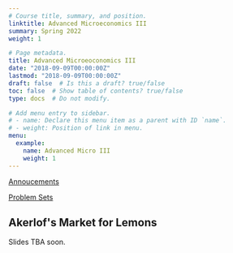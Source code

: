 ```yaml
---
# Course title, summary, and position.
linktitle: Advanced Microeconomics III
summary: Spring 2022
weight: 1

# Page metadata.
title: Advanced Microeoconomics III
date: "2018-09-09T00:00:00Z"
lastmod: "2018-09-09T00:00:00Z"
draft: false  # Is this a draft? true/false
toc: false  # Show table of contents? true/false
type: docs  # Do not modify.

# Add menu entry to sidebar.
# - name: Declare this menu item as a parent with ID `name`.
# - weight: Position of link in menu.
menu:
  example:
    name: Advanced Micro III
    weight: 1
---
```


[Annoucements](./announcements)

[Problem Sets](./problemsets)

## Akerlof's Market for Lemons

Slides TBA soon.
